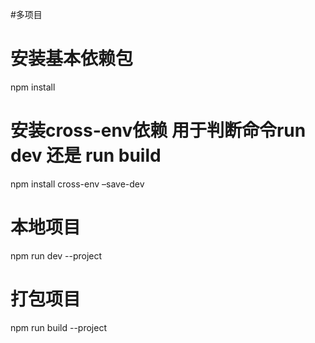 #多项目

# 安装基本依赖包
npm install

# 安装cross-env依赖 用于判断命令run dev 还是 run build
npm install cross-env –save-dev

# 本地项目
npm run dev --project

# 打包项目
npm run build --project

